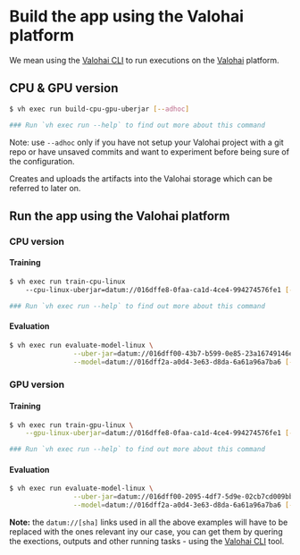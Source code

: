 # Build the app using the Valohai platform

We mean using the [Valohai CLI](https://docs.valohai.com/tutorials/quick-start-cli.html?highlight=cli) to run executions on the [Valohai](https://valohai.org) platform.

## CPU & GPU version

```bash
$ vh exec run build-cpu-gpu-uberjar [--adhoc]

### Run `vh exec run --help` to find out more about this command
```

Note: use `--adhoc` only if you have not setup your Valohai project with a git repo or have unsaved commits and want to experiment before being sure of the configuration.

Creates and uploads the artifacts into the Valohai storage which can be referred to later on.

## Run the app using the Valohai platform

### CPU version

#### Training

```bash
$ vh exec run train-cpu-linux 
    --cpu-linux-uberjar=datum://016dffe8-0faa-ca1d-4ce4-994274576fe1 [--adhoc]

### Run `vh exec run --help` to find out more about this command
```

#### Evaluation

```bash
$ vh exec run evaluate-model-linux \
                --uber-jar=datum://016dff00-43b7-b599-0e85-23a16749146e \
                --model=datum://016dff2a-a0d4-3e63-d8da-6a61a96a7ba6 [--adhoc]
```

### GPU version

#### Training

```bash
$ vh exec run train-gpu-linux \
    --gpu-linux-uberjar=datum://016dffe8-0faa-ca1d-4ce4-994274576fe1 [--adhoc]

### Run `vh exec run --help` to find out more about this command
```

#### Evaluation

```bash
$ vh exec run evaluate-model-linux \
                --uber-jar=datum://016dff00-2095-4df7-5d9e-02cb7cd009bb \
                --model=datum://016dff2a-a0d4-3e63-d8da-6a61a96a7ba6 [--adhoc]
```

**Note:** the `datum://[sha]` links used in all the above examples will have to be replaced with the ones relevant iny our case, you can get them by quering the exections, outputs and other running tasks - using the [Valohai CLI](https://docs.valohai.com/tutorials/quick-start-cli.html?highlight=cli) tool.
